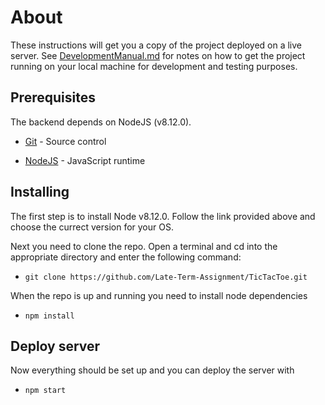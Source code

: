 # About

These instructions will get you a copy of the project deployed on a live server. See [DevelopmentManual.md](./DevelopmentManual.md) for notes on how to get the project running on your local machine for development and testing purposes.

## Prerequisites

The backend depends on NodeJS (v8.12.0). 

* [Git](https://git-scm.com/book/en/v2/Getting-Started-Installing-Git) - Source control

* [NodeJS](https://nodejs.org/en/download/) - JavaScript runtime

## Installing

The first step is to install Node v8.12.0. Follow the link provided above and choose the currect version for your OS.

Next you need to clone the repo. Open a terminal and cd into the appropriate directory and enter the following command:
* `git clone https://github.com/Late-Term-Assignment/TicTacToe.git`

When the repo is up and running you need to install node dependencies
* `npm install`

## Deploy server

Now everything should be set up and you can deploy the server with
* `npm start`